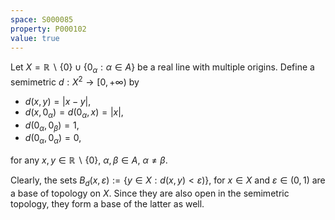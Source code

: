 ```yaml
---
space: S000085
property: P000102
value: true
---
```


Let $X=\mathbb{R}\backslash\{0\} \cup \{0_\alpha: \alpha\in A\}$ be a real line with multiple origins. Define a semimetric $d:X^2\to[0,+\infty)$ by
- $d(x,y)=|x-y|$,
- $d(x,0_\alpha)=d(0_\alpha,x)=|x|$,
- $d(0_\alpha,0_\beta)=1$,
- $d(0_\alpha,0_\alpha)=0$,

for any $x,y\in\mathbb{R}\backslash\{0\}$, $\alpha,\beta\in A$, $\alpha\neq\beta$.

Clearly, the sets $B_d(x,\varepsilon):=\{y\in X: d(x,y)<\varepsilon)\}$, for $x\in X$ and $\varepsilon\in(0,1)$ are a base of topology on $X$. Since they are also open in the semimetric topology, they form a base of the latter as well.
